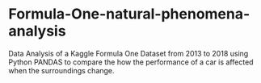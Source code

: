 # Formula-One-natural-phenomena-analysis
Data Analysis of a Kaggle Formula One Dataset from 2013 to 2018 using Python PANDAS to compare the how the performance of a car is affected when the surroundings change.  
